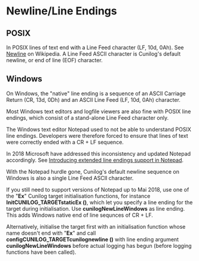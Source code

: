 
# Newline/Line Endings

## POSIX

In POSIX lines of text end with a Line Feed character (LF, 10d, 0Ah).
See [Newline](https://en.wikipedia.org/wiki/Newline) on Wikipedia.
A Line Feed ASCII character is Cunilog's default newline, or end of line (EOF) character.

## Windows

On Windows, the "native" line ending is a sequence of an ASCII Carriage Return (CR, 13d, 0Dh)
and an ASCII Line Feed (LF, 10d, 0Ah) character.

Most Windows text editors and logfile viewers are also fine with POSIX line endings, which consist
of a stand-alone Line Feed character only.

The Windows text editor Notepad used to not be able to understand POSIX line endings. Developers
were therefore forced to ensure that lines of text were correctly ended with a CR + LF sequence.

In 2018 Microsoft have addressed this inconsistency and updated Notepad accordingly.
See [Introducing extended line endings support in Notepad](https://devblogs.microsoft.com/commandline/extended-eol-in-notepad/).

With the Notepad hurdle gone, Cunilog's default newline sequence on Windows is also a single Line Feed ASCII character.

If you still need to support versions of Notepad up to Mai 2018, use one of the "__Ex__" Cunilog target initialisation functions, for instance __InitCUNILOG_TARGETstaticEx ()__, which let you specify a line ending for the target during initialisation. Use __cunilogNewLineWindows__ as line ending. This adds
Windows native end of line sequnces of CR + LF.

Alternatively, initialise the target first with an initialisation function whose name doesn't end with "__Ex__" and call __configCUNILOG_TARGETcunilognewline ()__ with line ending argument __cunilogNewLineWindows__ before actual logging has begun (before logging functions have been called).

